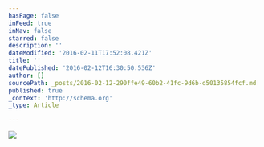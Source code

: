 ```yaml
---
hasPage: false
inFeed: true
inNav: false
starred: false
description: ''
dateModified: '2016-02-11T17:52:08.421Z'
title: ''
datePublished: '2016-02-12T16:30:50.536Z'
author: []
sourcePath: _posts/2016-02-12-290ffe49-60b2-41fc-9d6b-d50135854fcf.md
published: true
_context: 'http://schema.org'
_type: Article

---
```

![](https://the-grid-user-content.s3-us-west-2.amazonaws.com/65a7b4b5-8457-401d-969c-b91a888def26.jpg)